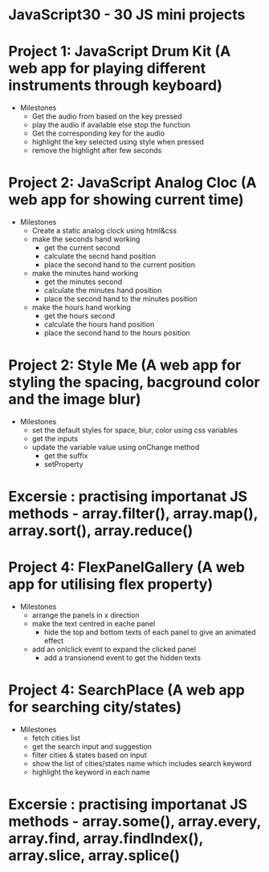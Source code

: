 # JavaScript30 - 30 JS mini projects

# Project 1: JavaScript Drum Kit (A web app for playing different instruments through keyboard)
- Milestones
    - Get the audio from based on the key pressed
    - play the audio if available else stop the function
    - Get the corresponding key for the audio
    - highlight the key selected using style when pressed
    - remove the highlight after few seconds

# Project 2: JavaScript Analog Cloc (A web app for showing current time)
- Milestones
    - Create a static analog clock using html&css
    - make the seconds hand working
        - get the current second
        - calculate the secnd hand position
        - place the second hand to the current position
    - make the minutes hand working
        - get the minutes second
        - calculate the minutes hand position
        - place the second hand to the minutes position
    - make the hours hand working
        - get the hours second
        - calculate the hours hand position
        - place the second hand to the hours position


# Project 2: Style Me (A web app for styling the spacing, bacground color and the image blur)
- Milestones
    - set the default styles for space, blur, color using css variables
    - get the inputs
    - update the variable value using onChange method
        - get the suffix
        - setProperty 

# Excersie : practising importanat JS methods - array.filter(), array.map(), array.sort(), array.reduce()

# Project 4: FlexPanelGallery (A web app for utilising flex property)
- Milestones
    - arrange the panels in x direction
    - make the text centred in eache panel
        - hide the top and bottom texts of each panel to give an animated effect
    - add an onlclick event to expand the clicked panel
        - add a transionend event to get the hidden texts

# Project 4: SearchPlace (A web app for searching city/states)
- Milestones
    - fetch cities list
    - get the search input and suggestion 
    - filter cities & states based on input
    - show the list of cities/states name which includes search keyword
    - highlight the keyword in each name

# Excersie : practising importanat JS methods - array.some(), array.every, array.find, array.findIndex(), array.slice, array.splice()